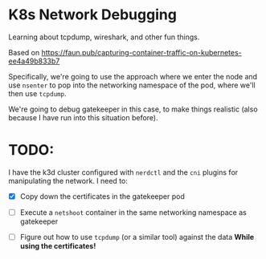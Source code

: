 # K8s Network Debugging

Learning about tcpdump, wireshark, and other fun things.

Based on https://faun.pub/capturing-container-traffic-on-kubernetes-ee4a49b833b7

Specifically, we're going to use the approach where we enter the node and use `nsenter` to pop into the networking namespace of the pod, where we'll then use `tcpdump`.

We're going to debug gatekeeper in this case, to make things realistic (also because I have run into this situation before).

# TODO:

I have the k3d cluster configured with `nerdctl` and the `cni` plugins for manipulating the network. I need to:

- [X] Copy down the certificates in the gatekeeper pod
- [ ] Execute a `netshoot` container in the same networking namespace as gatekeeper
- [ ] Figure out how to use `tcpdump` (or a similar tool) against the data **While using the certificates!**


